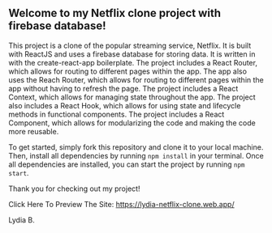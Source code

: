 
## Welcome to my Netflix clone project with firebase database!

This project is a clone of the popular streaming service, Netflix. It is built with ReactJS and uses a firebase database for storing data. It is written in with the create-react-app boilerplate. The project includes a React Router, which allows for routing to different pages within the app. The app also uses the Reach Router, which allows for routing to different pages within the app without having to refresh the page. The project includes a React Context, which allows for managing state throughout the app. The project also includes a React Hook, which allows for using state and lifecycle methods in functional components. The project includes a React Component, which allows for modularizing the code and making the code more reusable.

To get started, simply fork this repository and clone it to your local machine. Then, install all dependencies by running `npm install` in your terminal. Once all dependencies are installed, you can start the project by running `npm start`.

Thank you for checking out my project!

Click Here To Preview The Site: https://lydia-netflix-clone.web.app/

Lydia B.

